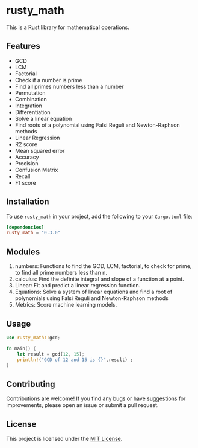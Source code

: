 # rusty_math

This is a Rust library for mathematical operations.

## Features

- GCD
- LCM
- Factorial
- Check if a number is prime
- Find all primes numbers less than a number
- Permutation
- Combination
- Integration
- Differentiation
- Solve a linear equation
- Find roots of a polynomial using Falsi Reguli and Newton-Raphson methods
- Linear Regression
- R<pow>2</pow> score
- Mean squared error
- Accuracy
- Precision
- Confusion Matrix
- Recall
- F1 score

## Installation

To use `rusty_math` in your project, add the following to your `Cargo.toml` file:

```toml
[dependencies]
rusty_math = "0.3.0"
```

## Modules

1. numbers: Functions to find the GCD, LCM, factorial, to check for prime, to find all prime numbers less than n.
2. calculus: Find the definite integral and slope of a function at a point.
3. Linear: Fit and predict a linear regression function.
4. Equations: Solve a system of linear equations and find a root of polynomials using Falsi Reguli and Newton-Raphson methods
5. Metrics: Score machine learning models.


## Usage

```rust
use rusty_math::gcd;

fn main() {
    let result = gcd(12, 15);
    println!("GCD of 12 and 15 is {}",result) ;
}
```

## Contributing

Contributions are welcome! If you find any bugs or have suggestions for improvements, please open an issue or submit a pull request.

## License

This project is licensed under the [MIT License](LICENSE).
